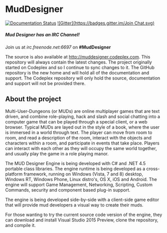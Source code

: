 MudDesigner
===========
[![Documentation Status](https://readthedocs.org/projects/muddesigner/badge/?version=latest)](http://muddesigner.readthedocs.org/en/latest/)   [![Gitter](https://badges.gitter.im/Join Chat.svg)](https://gitter.im/scionwest/MudDesigner?utm_source=badge&utm_medium=badge&utm_campaign=pr-badge&utm_content=badge)

##### Mud Designer has an IRC Channel! 

Join us at _irc.freenode.net:6697_ on **#MudDesigner**

The source is also available at http://muddesigner.codeplex.com. This repository will always contain the latest changes. The project originally started on Codeplex and so I continue to sync changes to it. The GitHub repository is the new home and will hold all of the documentation and support. The Codeplex repository will only hold the source, documentation and support will not be provided there.

About the project
-------------------

Multi-User-Dungeons (or MUDs) are online multiplayer games that are text driven, and combine role-playing, hack and slash and social chatting into a computer game that can be played through a special client, or a web browser. Typical MUDs are layed out in the style of a book, where the user is immersed in a world through text. The player can move from room to room, and read a description of the room, interact with the objects and characters within a room, and participate in events that take place. Players can interact with each other as they will occupy the same world together, and usually play the game in a role playing manor.

The MUD Designer Engine is being developed with C# and .NET 4.5 portable class libraries. The engine runtime is being developed as a cross-platform framework, running on Windows (Vista, 7 and 8) desktop, Windows RT, Windows Phone, Linux distro's, OS X, iOS and Android. The engine will support Game Management, Networking, Scripting, Custom Commands, security and component based plug-in support. 

The engine is being developed side-by-side with a client-side game editor that will provide mud developers a visual way to create their muds.

For those wanting to try the current source code version of the engine, they can download and install Visual Studio 2015 Preview, clone the repository, and compile it.
